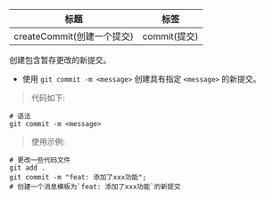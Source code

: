 | 标题                       | 标签         |
| -------------------------- | ------------ |
| createCommit(创建一个提交) | commit(提交) |

创建包含暂存更改的新提交。

- 使用 `git commit -m <message>` 创建具有指定 `<message>` 的新提交。

> 代码如下:

```shell
# 语法
git commit -m <message>
```

> 使用示例:

```shell
# 更改一些代码文件
git add .
git commit -m "feat: 添加了xxx功能";
# 创建一个消息模板为`feat: 添加了xxx功能`的新提交
```
